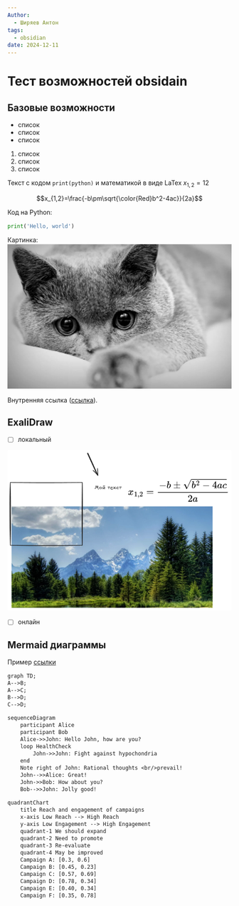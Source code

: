 ```yaml
---
Author:
  - Ширяев Антон
tags:
  - obsidian
date: 2024-12-11
---
```

# Тест возможностей obsidain

## Базовые возможности

* список
* список
* список

1. список
2. список
3. список

Текст с кодом `print(python)` и математикой в виде LaTex $x_{1,2}=12$ 

$$x_{1,2}=\frac{-b\pm\sqrt{\color{Red}b^2-4ac}}{2a}$$

Код на Python:
```python
print('Hello, world')
```

Картинка:
![](../files/test_your_might-20241211-1.png)

Внутренняя ссылка ([ссылка](link_example.md)).

## ExaliDraw

* [ ] локальный

![image](../files/test_your_might-20241211.png)

* [ ] онлайн

## Mermaid диаграммы

Пример [ссылки](https://mermaid.js.org/intro/)

```mermaid
graph TD;
A-->B;
A-->C;
B-->D;
C-->D;
```

```mermaid
sequenceDiagram
    participant Alice
    participant Bob
    Alice->>John: Hello John, how are you?
    loop HealthCheck
        John->>John: Fight against hypochondria
    end
    Note right of John: Rational thoughts <br/>prevail!
    John-->>Alice: Great!
    John->>Bob: How about you?
    Bob-->>John: Jolly good!

```

```mermaid
quadrantChart
    title Reach and engagement of campaigns
    x-axis Low Reach --> High Reach
    y-axis Low Engagement --> High Engagement
    quadrant-1 We should expand
    quadrant-2 Need to promote
    quadrant-3 Re-evaluate
    quadrant-4 May be improved
    Campaign A: [0.3, 0.6]
    Campaign B: [0.45, 0.23]
    Campaign C: [0.57, 0.69]
    Campaign D: [0.78, 0.34]
    Campaign E: [0.40, 0.34]
    Campaign F: [0.35, 0.78]

```

